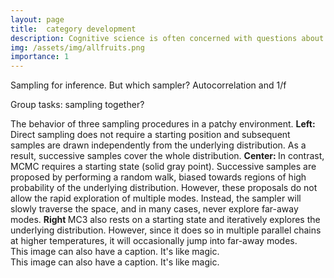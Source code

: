 ```yaml
---
layout: page
title:  category development
description: Cognitive science is often concerned with questions about our representations of concepts and the underlying psychological spaces in which these concepts are embedded. One method to reveal concepts and conceptual spaces experimentally is Markov chain Monte Carlo with people (MCMCP), where participants produce samples from their implicit categories.
img: /assets/img/allfruits.png
importance: 1
---
```



Sampling for inference. But which sampler? Autocorrelation and 1/f 

Group tasks: sampling together?


<!-- Human responses are fundamentally noisy. Usually this noise is assumed to be a random fluctuation independent of the underlying signal, a nuisance variable, that can be removed by averaging results or counterbalancing experimental designs. However, studies investigating the properties of the noise in cognitive psychology have found that it deviates significantly from these assumptions .

First, while continuous responses are usually assumed to be normally distributed, results from free recall studies have found that the distribution of inter-response intervals is often heavy-tailed and can resemble Levy flights. For example, when participants were asked to name animals as they came to mind, most retrieval times were short, but infrequently retrieval times were much longer.

Second, when participants provide repeated estimates of a temporal duration or a magnitude, their responses do not only depend on their previous estimate, as predicted by a random-walk model, but on all previous estimates. These long-range autocorrelations are best described as $1/f$ noise.  -->

<div class="row">
    <div class="col-sm mt-3 mt-md-0">
        <img class="img-fluid rounded z-depth-1" src="{{ '/assets/img/allapples.png' | relative_url }}" alt="" title="direct samples"/>
    </div>
    <div class="col-sm mt-3 mt-md-0">
        <img class="img-fluid rounded z-depth-1" src="{{ '/assets/img/alloranges.png' | relative_url }}" alt="" title="mcmc samples"/>
    </div>
    <div class="col-sm mt-3 mt-md-0">
        <img class="img-fluid rounded z-depth-1" src="{{ '/assets/img/allgrapes.png' | relative_url }}" alt="" title="mc3 samples"/>
    </div>
</div>
<div class="caption">
The behavior of three sampling procedures in a patchy environment. <b>Left:</b> Direct sampling does not require a starting position and subsequent samples are drawn independently from the underlying distribution. As a result, successive samples cover the whole distribution. <b>Center: </b> In contrast, MCMC requires a starting state (solid gray point). Successive samples are proposed by performing a random walk, biased towards regions of high probability of the underlying distribution. However, these proposals do not allow the rapid exploration of multiple modes. Instead, the sampler will slowly traverse the space, and in many cases, never explore far-away modes. <b>Right </b> MC3 also rests on a starting state and iteratively explores the underlying distribution. However, since it does so in multiple parallel chains at higher temperatures, it will occasionally jump into far-away modes.</div>


<div class="row">
    <div class="col-sm mt-3 mt-md-0">
        <img class="img-fluid rounded z-depth-1" src="{{ '/assets/img/densitiesPfruit.png' | relative_url }}" alt="" title="example image"/>
    </div>
</div>
<div class="caption">
    This image can also have a caption. It's like magic.
</div>
<div class="row">
    <div class="col-sm mt-3 mt-md-0">
        <img class="img-fluid rounded z-depth-1" src="{{ '/assets/img/ratings.png' | relative_url }}" alt="" title="example image"/>
    </div>
</div>
<div class="caption">
    This image can also have a caption. It's like magic.
</div>
<!-- Every project has a beautiful feature showcase page.
It's easy to include images in a flexible 3-column grid format.
Make your photos 1/3, 2/3, or full width.

To give your project a background in the portfolio page, just add the img tag to the front matter like so:

    ---
    layout: page
    title: project
    description: a project with a background image
    img: /assets/img/12.jpg
    ---

<div class="row">
    <div class="col-sm mt-3 mt-md-0">
        <img class="img-fluid rounded z-depth-1" src="{{ '/assets/img/1.jpg' | relative_url }}" alt="" title="example image"/>
    </div>
    <div class="col-sm mt-3 mt-md-0">
        <img class="img-fluid rounded z-depth-1" src="{{ '/assets/img/3.jpg' | relative_url }}" alt="" title="example image"/>
    </div>
    <div class="col-sm mt-3 mt-md-0">
        <img class="img-fluid rounded z-depth-1" src="{{ '/assets/img/5.jpg' | relative_url }}" alt="" title="example image"/>
    </div>
</div>
<div class="caption">
    Caption photos easily. On the left, a road goes through a tunnel. Middle, leaves artistically fall in a hipster photoshoot. Right, in another hipster photoshoot, a lumberjack grasps a handful of pine needles.
</div>
<div class="row">
    <div class="col-sm mt-3 mt-md-0">
        <img class="img-fluid rounded z-depth-1" src="{{ '/assets/img/5.jpg' | relative_url }}" alt="" title="example image"/>
    </div>
</div>
<div class="caption">
    This image can also have a caption. It's like magic.
</div>

You can also put regular text between your rows of images.
Say you wanted to write a little bit about your project before you posted the rest of the images.
You describe how you toiled, sweated, *bled* for your project, and then... you reveal it's glory in the next row of images.


<div class="row justify-content-sm-center">
    <div class="col-sm-8 mt-3 mt-md-0">
        <img class="img-fluid rounded z-depth-1" src="{{ '/assets/img/6.jpg' | relative_url }}" alt="" title="example image"/>
    </div>
    <div class="col-sm-4 mt-3 mt-md-0">
        <img class="img-fluid rounded z-depth-1" src="{{ '/assets/img/11.jpg' | relative_url }}" alt="" title="example image"/>
    </div>
</div>
<div class="caption">
    You can also have artistically styled 2/3 + 1/3 images, like these.
</div>


The code is simple.
Just wrap your images with `<div class="col-sm">` and place them inside `<div class="row">` (read more about the <a href="https://getbootstrap.com/docs/4.4/layout/grid/" target="_blank">Bootstrap Grid</a> system).
To make images responsive, add `img-fluid` class to each; for rounded corners and shadows use `rounded` and `z-depth-1` classes.
Here's the code for the last row of images above:

```html
<div class="row justify-content-sm-center">
    <div class="col-sm-8 mt-3 mt-md-0">
        <img class="img-fluid rounded z-depth-1" src="{{ '/assets/img/6.jpg' | relative_url }}" alt="" title="example image"/>
    </div>
    <div class="col-sm-4 mt-3 mt-md-0">
        <img class="img-fluid rounded z-depth-1" src="{{ '/assets/img/11.jpg' | relative_url }}" alt="" title="example image"/>
    </div>
</div>
``` -->
